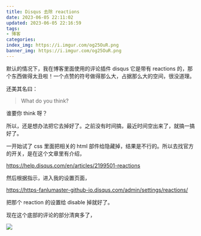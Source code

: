 ```yaml
---
title: Disqus 去除 reactions
date: 2023-06-05 22:11:02
updated: 2023-06-05 22:16:59
tags:
- 博客
categories:
index_img: https://i.imgur.com/og25OuR.png
banner_img: https://i.imgur.com/og25OuR.png
---
```


默认的情况下，我在博客里面使用的评论插件 disqus 它是带有 reactions 的，那个东西做得太丑啦！一个点赞的符号做得那么大，占据那么大的空间，很没道理。

还美其名曰：

> What do you think?

谁要你 think 呀？

所以，还是想办法把它去掉好了。之前没有时间搞，最近时间空出来了，就搞一搞好了。

一开始试了 css 里面把相关的 html 部件给隐藏掉，结果是不行的。所以去找官方的开关，是在这个文章里有介绍，

<https://help.disqus.com/en/articles/2199501-reactions>

然后根据指示，进入我的设置页面，

<https://https-fanlumaster-github-io.disqus.com/admin/settings/reactions/>

把那个 reaction 的设置给 disable 掉就好了。

现在这个底部的评论的部分清爽多了，

![](https://i.imgur.com/Mr5Wh5C.png)

